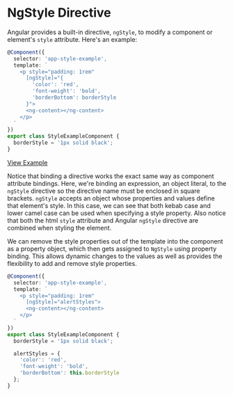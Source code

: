 # NgStyle Directive

Angular provides a built-in directive, `ngStyle`, to modify a component or element's `style` attribute. Here's an example:


```typescript
@Component({
  selector: 'app-style-example',
  template: `
    <p style="padding: 1rem"
      [ngStyle]="{
        'color': 'red',
        'font-weight': 'bold',
        'borderBottom': borderStyle
      }">
      <ng-content></ng-content>
    </p>
  `
})
export class StyleExampleComponent {
  borderStyle = '1px solid black';
}
```
[View Example](https://plnkr.co/edit/akK3Gw8W6EgUQ4PRQp4h?p=preview)

Notice that binding a directive works the exact same way as component attribute bindings. Here, we're binding an expression, an object literal, to the `ngStyle` directive so the directive name must be enclosed in square brackets. `ngStyle` accepts an object whose properties and values define that element's style. In this case, we can see that both kebab case and lower camel case can be used when specifying a style property. Also notice that both the html `style` attribute and Angular `ngStyle` directive are combined when styling the element.

We can remove the style properties out of the template into the component as a property object, which then gets assigned to `NgStyle` using property binding. This allows dynamic changes to the values as well as provides the flexibility to add and remove style properties.

```typescript
@Component({
  selector: 'app-style-example',
  template: `
    <p style="padding: 1rem"
      [ngStyle]="alertStyles">
      <ng-content></ng-content>
    </p>
  `
})
export class StyleExampleComponent {
  borderStyle = '1px solid black';

  alertStyles = {
    'color': 'red',
    'font-weight': 'bold',
    'borderBottom': this.borderStyle
  };
}
```
